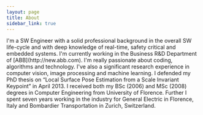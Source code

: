 ```yaml
---
layout: page
title: About
sidebar_link: true
---
```


[//]: # (To make pages show up in the sidebar, add `sidebar_link: true` to the front
matter.) 

<p class="message">
I'm a SW Engineer with a solid professional background in the overall SW life-cycle and with deep knowledge of real-time, safety critical and embedded systems. I'm currently working in the Business R&D Department of [ABB](http://new.abb.com). I'm really passionate about coding, algorithms and technology. I've also a significant research experience in computer vision, image processing and machine learning. I defended my PhD thesis on “Local Surface Pose Estimation from a Scale Invariant Keypoint” in April 2013. I received both my BSc (2006) and MSc (2008) degrees in Computer Engineering from University of Florence. Further I spent seven years working in the industry for General Electric in Florence, Italy and Bombardier Transportation in Zurich, Switzerland.
</p>

